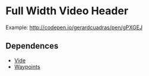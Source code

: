 # Full Width Video Header

Example: http://codepen.io/gerardcuadras/pen/gPXGEJ

## Dependences

* [Vide](https://github.com/VodkaBears/Vide)
* [Waypoints](https://github.com/imakewebthings/waypoints)
